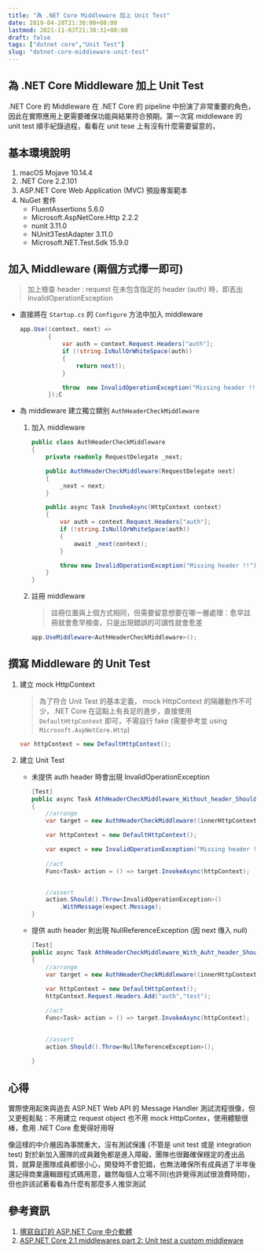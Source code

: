 ```yaml
---
title: "為 .NET Core Middleware 加上 Unit Test"
date: 2019-04-28T21:30:00+08:00
lastmod: 2021-11-03T21:30:31+08:00
draft: false
tags: ["dotnet core","Unit Test"]
slug: "dotnet-core-middieware-unit-test"
---
```

## 為 .NET Core Middleware 加上 Unit Test

.NET Core 的 Middleware 在 .NET Core 的 pipeline 中扮演了非常重要的角色，因此在實際應用上更需要確保功能與結果符合預期。第一次寫 middleware 的 unit test 順手紀錄過程，看看在 unit tese 上有沒有什麼需要留意的，

## 基本環境說明

1. macOS Mojave 10.14.4
2. .NET Core 2.2.101
3. ASP.NET Core Web Application (MVC) 預設專案範本
4. NuGet 套件
    - FluentAssertions 5.6.0
    - Microsoft.AspNetCore.Http 2.2.2
    - nunit 3.11.0
    - NUnit3TestAdapter 3.11.0
    - Microsoft.NET.Test.Sdk 15.9.0

## 加入 Middleware (兩個方式擇一即可)

> 加上檢查 header : request 在未包含指定的 header (auth) 時，即丟出 InvalidOperationException

- 直接將在 `Startup.cs` 的 `Configure` 方法中加入 middleware

    ```cs
    app.Use((context, next) =>
            {
                var auth = context.Request.Headers["auth"];
                if (!string.IsNullOrWhiteSpace(auth))
                {
                    return next();
                }

                throw  new InvalidOperationException("Missing header !!");
            });C
    ```

- 為 middleware 建立獨立類別 `AuthHeaderCheckMiddleware`

    1. 加入 middleware

        ```cs
        public class AuthHeaderCheckMiddleware
        {
            private readonly RequestDelegate _next;

            public AuthHeaderCheckMiddleware(RequestDelegate next)
            {
                _next = next;
            }

            public async Task InvokeAsync(HttpContext context)
            {
                var auth = context.Request.Headers["auth"];
                if (!string.IsNullOrWhiteSpace(auth))
                {
                    await _next(context);
                }

                throw new InvalidOperationException("Missing header !!");
            }
        }
        ```

    2. 註冊 middleware

        > 註冊位置與上個方式相同，但需要留意想要在哪一層處理：愈早註冊就會愈早檢查，只是出現錯誤的可讀性就會愈差

        ```cs
        app.UseMiddleware<AuthHeaderCheckMiddleware>();
        ```

## 撰寫 Middleware 的 Unit Test

1. 建立 mock HttpContext

    > 為了符合 Unit Test 的基本定義， mock HttpContext 的隔離動作不可少，.NET Core 在這點上有長足的進步，直接使用 `DefaultHttpContext` 即可，不需自行 fake (需要參考並 using `Microsoft.AspNetCore.Http`)

    ```cs
    var httpContext = new DefaultHttpContext();
    ```

2. 建立 Unit Test

    - 未提供 auth header 時會出現 InvalidOperationException

        ```cs
        [Test]
        public async Task AthHeaderCheckMiddleware_Without_header_Should_Get_InvalidOperatorException()
        {
            //arrange
            var target = new AuthHeaderCheckMiddleware((innerHttpContext) => null);

            var httpContext = new DefaultHttpContext();

            var expect = new InvalidOperationException("Missing header !!");
            
            //act
            Func<Task> action = () => target.InvokeAsync(httpContext);


            //assert
            action.Should().Throw<InvalidOperationException>()
                .WithMessage(expect.Message);
        }
        ```

    - 提供 auth header 則出現 NullReferenceException (因 next 傳入 null)

        ```cs
        [Test]
        public async Task AthHeaderCheckMiddleware_With_Auht_header_Should_Get_NullReferenceException()
        {
            //arrange
            var target = new AuthHeaderCheckMiddleware((innerHttpContext) => null);
              
            var httpContext = new DefaultHttpContext();
            httpContext.Request.Headers.Add("auth","test");

            //act
            Func<Task> action = () => target.InvokeAsync(httpContext);
            

            //assert
            action.Should().Throw<NullReferenceException>();
            
        }
        ```

## 心得

實際使用起來與過去 ASP.NET Web API 的 Message Handler 測試流程很像，但又更輕鬆點：不用建立 request object 也不用 mock HttpContex，使用體驗很棒，愈用 .NET Core 愈覺得好用呀

像這樣的中介層因為事關重大，沒有測試保護 (不管是 unit test 或是 integration test) 對於新加入團隊的成員難免都是進入障礙，團隊也很難確保穩定的產出品質，就算是團隊成員都很小心，開發時不會犯錯，也無法確保所有成員過了半年後還記得商業邏輯跟程式碼用意，雖然每個人立場不同(也許覺得測試很浪費時間)，但也許該試著看看為什麼有那麼多人推崇測試

## 參考資訊

1. [撰寫自訂的 ASP.NET Core 中介軟體](https://docs.microsoft.com/zh-tw/aspnet/core/fundamentals/middleware/write?view=aspnetcore-2.2&WT.mc_id=DOP-MVP-5002594)
2. [ASP.NET Core 2.1 middlewares part 2: Unit test a custom middleware](http://anthonygiretti.com/2018/09/04/asp-net-core-2-1-middlewares-part2-unit-test-a-custom-middleware/)
